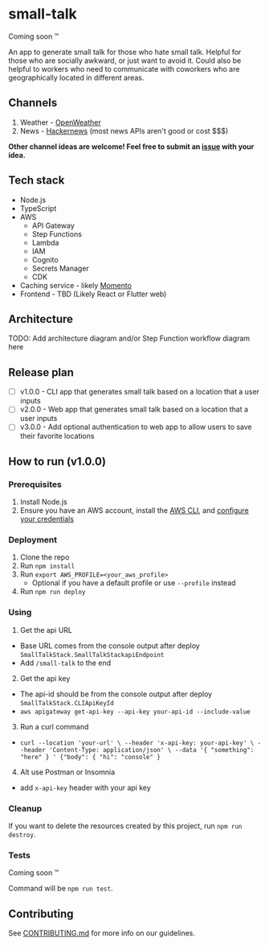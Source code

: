 # small-talk

Coming soon ™️

An app to generate small talk for those who hate small talk. Helpful for those who are socially awkward, or just want to avoid it. Could also be helpful to workers who need to communicate with coworkers who are geographically located in different areas.

## Channels

1. Weather - [OpenWeather](https://openweathermap.org/api)
2. News - [Hackernews](https://news.ycombinator.com/) (most news APIs aren't good or cost $$$)

**Other channel ideas are welcome! Feel free to submit an [issue](https://github.com/deeheber/small-talk/issues) with your idea.**

## Tech stack

- Node.js
- TypeScript
- AWS
  - API Gateway
  - Step Functions
  - Lambda
  - IAM
  - Cognito
  - Secrets Manager
  - CDK
- Caching service - likely [Momento](https://www.gomomento.com/)
- Frontend - TBD (Likely React or Flutter web)

## Architecture

TODO: Add architecture diagram and/or Step Function workflow diagram here

## Release plan

- [ ] v1.0.0 - CLI app that generates small talk based on a location that a user inputs
- [ ] v2.0.0 - Web app that generates small talk based on a location that a user inputs
- [ ] v3.0.0 - Add optional authentication to web app to allow users to save their favorite locations

## How to run (v1.0.0)

### Prerequisites

1. Install Node.js
2. Ensure you have an AWS account, install the [AWS CLI](https://docs.aws.amazon.com/cli/latest/userguide/getting-started-install.html), and [configure your credentials](https://docs.aws.amazon.com/cli/latest/userguide/cli-configure-quickstart.html)

### Deployment

1. Clone the repo
2. Run `npm install`
3. Run `export AWS_PROFILE=<your_aws_profile>`
   - Optional if you have a default profile or use `--profile` instead
4. Run `npm run deploy`

### Using

1. Get the api URL

- Base URL comes from the console output after deploy `SmallTalkStack.SmallTalkStackapiEndpoint`
- Add `/small-talk` to the end

2. Get the api key

- The api-id should be from the console output after deploy `SmallTalkStack.CLIApiKeyId`
- `aws apigateway get-api-key --api-key your-api-id --include-value`

3. Run a curl command

- `curl --location 'your-url' \
--header 'x-api-key: your-api-key' \
--header 'Content-Type: application/json' \
--data '{
    "something": "here"
}
'
{"body": {
    "hi": "console"
}`

4. Alt use Postman or Insomnia

- add `x-api-key` header with your api key

### Cleanup

If you want to delete the resources created by this project, run `npm run destroy`.

### Tests

Coming soon ™️

Command will be `npm run test`.

## Contributing

See [CONTRIBUTING.md](https://github.com/deeheber/small-talk/blob/main/CONTRIBUTING.md) for more info on our guidelines.

